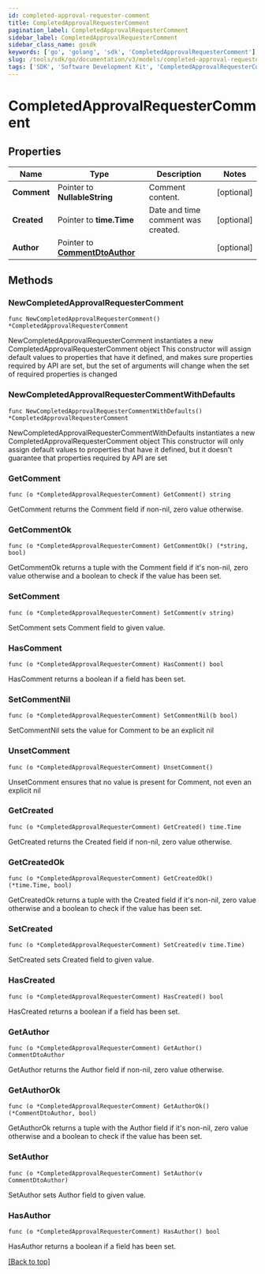 ```yaml
---
id: completed-approval-requester-comment
title: CompletedApprovalRequesterComment
pagination_label: CompletedApprovalRequesterComment
sidebar_label: CompletedApprovalRequesterComment
sidebar_class_name: gosdk
keywords: ['go', 'golang', 'sdk', 'CompletedApprovalRequesterComment'] 
slug: /tools/sdk/go/documentation/v3/models/completed-approval-requester-comment
tags: ['SDK', 'Software Development Kit', 'CompletedApprovalRequesterComment']
---
```


# CompletedApprovalRequesterComment

## Properties

Name | Type | Description | Notes
------------ | ------------- | ------------- | -------------
**Comment** | Pointer to **NullableString** | Comment content. | [optional] 
**Created** | Pointer to **time.Time** | Date and time comment was created. | [optional] 
**Author** | Pointer to [**CommentDtoAuthor**](CommentDtoAuthor) |  | [optional] 

## Methods

### NewCompletedApprovalRequesterComment

`func NewCompletedApprovalRequesterComment() *CompletedApprovalRequesterComment`

NewCompletedApprovalRequesterComment instantiates a new CompletedApprovalRequesterComment object
This constructor will assign default values to properties that have it defined,
and makes sure properties required by API are set, but the set of arguments
will change when the set of required properties is changed

### NewCompletedApprovalRequesterCommentWithDefaults

`func NewCompletedApprovalRequesterCommentWithDefaults() *CompletedApprovalRequesterComment`

NewCompletedApprovalRequesterCommentWithDefaults instantiates a new CompletedApprovalRequesterComment object
This constructor will only assign default values to properties that have it defined,
but it doesn't guarantee that properties required by API are set

### GetComment

`func (o *CompletedApprovalRequesterComment) GetComment() string`

GetComment returns the Comment field if non-nil, zero value otherwise.

### GetCommentOk

`func (o *CompletedApprovalRequesterComment) GetCommentOk() (*string, bool)`

GetCommentOk returns a tuple with the Comment field if it's non-nil, zero value otherwise
and a boolean to check if the value has been set.

### SetComment

`func (o *CompletedApprovalRequesterComment) SetComment(v string)`

SetComment sets Comment field to given value.

### HasComment

`func (o *CompletedApprovalRequesterComment) HasComment() bool`

HasComment returns a boolean if a field has been set.

### SetCommentNil

`func (o *CompletedApprovalRequesterComment) SetCommentNil(b bool)`

 SetCommentNil sets the value for Comment to be an explicit nil

### UnsetComment
`func (o *CompletedApprovalRequesterComment) UnsetComment()`

UnsetComment ensures that no value is present for Comment, not even an explicit nil
### GetCreated

`func (o *CompletedApprovalRequesterComment) GetCreated() time.Time`

GetCreated returns the Created field if non-nil, zero value otherwise.

### GetCreatedOk

`func (o *CompletedApprovalRequesterComment) GetCreatedOk() (*time.Time, bool)`

GetCreatedOk returns a tuple with the Created field if it's non-nil, zero value otherwise
and a boolean to check if the value has been set.

### SetCreated

`func (o *CompletedApprovalRequesterComment) SetCreated(v time.Time)`

SetCreated sets Created field to given value.

### HasCreated

`func (o *CompletedApprovalRequesterComment) HasCreated() bool`

HasCreated returns a boolean if a field has been set.

### GetAuthor

`func (o *CompletedApprovalRequesterComment) GetAuthor() CommentDtoAuthor`

GetAuthor returns the Author field if non-nil, zero value otherwise.

### GetAuthorOk

`func (o *CompletedApprovalRequesterComment) GetAuthorOk() (*CommentDtoAuthor, bool)`

GetAuthorOk returns a tuple with the Author field if it's non-nil, zero value otherwise
and a boolean to check if the value has been set.

### SetAuthor

`func (o *CompletedApprovalRequesterComment) SetAuthor(v CommentDtoAuthor)`

SetAuthor sets Author field to given value.

### HasAuthor

`func (o *CompletedApprovalRequesterComment) HasAuthor() bool`

HasAuthor returns a boolean if a field has been set.


[[Back to top]](#) 


